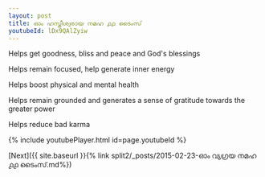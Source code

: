 ```yaml
---
layout: post
title: ഓം ഹസ്തീശ്വരായ നമഹ ൧൧ ടൈംസ്
youtubeId: lDx9QAlZyiw
---
```

 
 
Helps get goodness, bliss and peace and God's blessings
 
Helps remain focused, help generate inner energy 
 
Helps boost physical and mental health 
 
Helps remain grounded and generates a sense of gratitude towards the greater power 
 
Helps reduce bad karma
 
 
 
 


{% include youtubePlayer.html id=page.youtubeId %}
 
[Next]({{ site.baseurl }}{% link  split2/_posts/2015-02-23-ഓം വ്യഗ്രയ നമഹ ൧൧ ടൈംസ്.md%})
 
